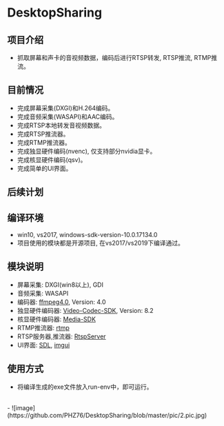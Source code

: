 # DesktopSharing

项目介绍
-
* 抓取屏幕和声卡的音视频数据，编码后进行RTSP转发, RTSP推流, RTMP推流。

目前情况
-
* 完成屏幕采集(DXGI)和H.264编码。
* 完成音频采集(WASAPI)和AAC编码。
* 完成RTSP本地转发音视频数据。
* 完成RTSP推流器。
* 完成RTMP推流器。
* 完成独显硬件编码(nvenc), 仅支持部分nvidia显卡。
* 完成核显硬件编码(qsv)。
* 完成简单的UI界面。

后续计划
-

编译环境
-
* win10, vs2017, windows-sdk-version-10.0.17134.0
* 项目使用的模块都是开源项目, 在vs2017/vs2019下编译通过。

模块说明
-
* 屏幕采集: DXGI(win8以上), GDI
* 音频采集: WASAPI
* 编码器: [ffmpeg4.0](https://ffmpeg.org/), Version: 4.0
* 独显硬件编码器: [Video-Codec-SDK](https://developer.nvidia.com/nvidia-video-codec-sdk), Version: 8.2
* 核显硬件编码器: [Media-SDK](https://github.com/Intel-Media-SDK/MediaSDK)
* RTMP推流器: [rtmp](https://github.com/PHZ76/rtmp)
* RTSP服务器,推流器: [RtspServer](https://github.com/PHZ76/RtspServer)
* UI界面: [SDL](https://github.com/SDL-mirror/SDL), [imgui](https://github.com/ocornut/imgui)

使用方式
-
* 将编译生成的exe文件放入run-env中，即可运行。

</br>
-
![image](https://github.com/PHZ76/DesktopSharing/blob/master/pic/2.pic.jpg) 
